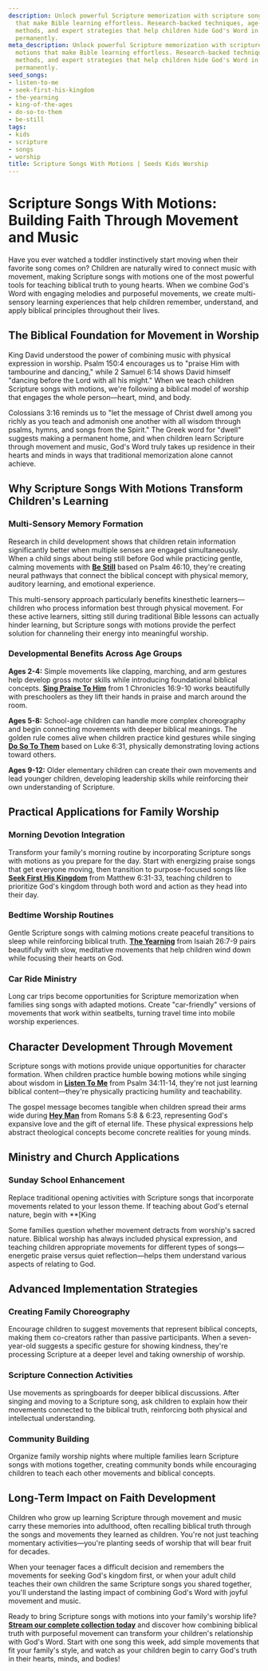 ```yaml
---
description: Unlock powerful Scripture memorization with scripture songs with motions
  that make Bible learning effortless. Research-backed techniques, age-appropriate
  methods, and expert strategies that help children hide God's Word in their hearts
  permanently.
meta_description: Unlock powerful Scripture memorization with scripture songs with
  motions that make Bible learning effortless. Research-backed techniques, age-appropriate
  methods, and expert strategies that help children hide God's Word in their hearts
  permanently.
seed_songs:
- listen-to-me
- seek-first-his-kingdom
- the-yearning
- king-of-the-ages
- do-so-to-them
- be-still
tags:
- kids
- scripture
- songs
- worship
title: Scripture Songs With Motions | Seeds Kids Worship
---
```

# Scripture Songs With Motions: Building Faith Through Movement and Music

Have you ever watched a toddler instinctively start moving when their favorite song comes on? Children are naturally wired to connect music with movement, making Scripture songs with motions one of the most powerful tools for teaching biblical truth to young hearts. When we combine God's Word with engaging melodies and purposeful movements, we create multi-sensory learning experiences that help children remember, understand, and apply biblical principles throughout their lives.

## The Biblical Foundation for Movement in Worship

King David understood the power of combining music with physical expression in worship. Psalm 150:4 encourages us to "praise Him with tambourine and dancing," while 2 Samuel 6:14 shows David himself "dancing before the Lord with all his might." When we teach children Scripture songs with motions, we're following a biblical model of worship that engages the whole person—heart, mind, and body.

Colossians 3:16 reminds us to "let the message of Christ dwell among you richly as you teach and admonish one another with all wisdom through psalms, hymns, and songs from the Spirit." The Greek word for "dwell" suggests making a permanent home, and when children learn Scripture through movement and music, God's Word truly takes up residence in their hearts and minds in ways that traditional memorization alone cannot achieve.

## Why Scripture Songs With Motions Transform Children's Learning

### Multi-Sensory Memory Formation

Research in child development shows that children retain information significantly better when multiple senses are engaged simultaneously. When a child sings about being still before God while practicing gentle, calming movements with **[Be Still](https://seedskidsworship.com/product/seeds-of-praise-vol-3/)** based on Psalm 46:10, they're creating neural pathways that connect the biblical concept with physical memory, auditory learning, and emotional experience.

This multi-sensory approach particularly benefits kinesthetic learners—children who process information best through physical movement. For these active learners, sitting still during traditional Bible lessons can actually hinder learning, but Scripture songs with motions provide the perfect solution for channeling their energy into meaningful worship.

### Developmental Benefits Across Age Groups

**Ages 2-4:** Simple movements like clapping, marching, and arm gestures help develop gross motor skills while introducing foundational biblical concepts. **[Sing Praise To Him](https://seedskidsworship.com/product/sing-praise-to-him-1-chronicles-169/)** from 1 Chronicles 16:9-10 works beautifully with preschoolers as they lift their hands in praise and march around the room.

**Ages 5-8:** School-age children can handle more complex choreography and begin connecting movements with deeper biblical meanings. The golden rule comes alive when children practice kind gestures while singing **[Do So To Them](https://seedskidsworship.com/product/do-so-to-them-luke-631/)** based on Luke 6:31, physically demonstrating loving actions toward others.

**Ages 9-12:** Older elementary children can create their own movements and lead younger children, developing leadership skills while reinforcing their own understanding of Scripture.

## Practical Applications for Family Worship

### Morning Devotion Integration

Transform your family's morning routine by incorporating Scripture songs with motions as you prepare for the day. Start with energizing praise songs that get everyone moving, then transition to purpose-focused songs like **[Seek First His Kingdom](https://seedskidsworship.com/product/seek-first-his-kingdom-matthew-631-33-2/)** from Matthew 6:31-33, teaching children to prioritize God's kingdom through both word and action as they head into their day.

### Bedtime Worship Routines

Gentle Scripture songs with calming motions create peaceful transitions to sleep while reinforcing biblical truth. **[The Yearning](https://seedskidsworship.com/product/the-yearning-isaiah-267-9/)** from Isaiah 26:7-9 pairs beautifully with slow, meditative movements that help children wind down while focusing their hearts on God.

### Car Ride Ministry

Long car trips become opportunities for Scripture memorization when families sing songs with adapted motions. Create "car-friendly" versions of movements that work within seatbelts, turning travel time into mobile worship experiences.

## Character Development Through Movement

Scripture songs with motions provide unique opportunities for character formation. When children practice humble bowing motions while singing about wisdom in **[Listen To Me](https://seedskidsworship.com/product/listen-to-me-psalm-3411-14/)** from Psalm 34:11-14, they're not just learning biblical content—they're physically practicing humility and teachability.

The gospel message becomes tangible when children spread their arms wide during **[Hey Man](https://seedskidsworship.com/product/hey-man-romans-58-623/)** from Romans 5:8 & 6:23, representing God's expansive love and the gift of eternal life. These physical expressions help abstract theological concepts become concrete realities for young minds.

## Ministry and Church Applications

### Sunday School Enhancement

Replace traditional opening activities with Scripture songs that incorporate movements related to your lesson theme. If teaching about God's eternal nature, begin with **[King

Some families question whether movement detracts from worship's sacred nature. Biblical worship has always included physical expression, and teaching children appropriate movements for different types of songs—energetic praise versus quiet reflection—helps them understand various aspects of relating to God.

## Advanced Implementation Strategies

### Creating Family Choreography

Encourage children to suggest movements that represent biblical concepts, making them co-creators rather than passive participants. When a seven-year-old suggests a specific gesture for showing kindness, they're processing Scripture at a deeper level and taking ownership of worship.

### Scripture Connection Activities

Use movements as springboards for deeper biblical discussions. After singing and moving to a Scripture song, ask children to explain how their movements connected to the biblical truth, reinforcing both physical and intellectual understanding.

### Community Building

Organize family worship nights where multiple families learn Scripture songs with motions together, creating community bonds while encouraging children to teach each other movements and biblical concepts.

## Long-Term Impact on Faith Development

Children who grow up learning Scripture through movement and music carry these memories into adulthood, often recalling biblical truth through the songs and movements they learned as children. You're not just teaching momentary activities—you're planting seeds of worship that will bear fruit for decades.

When your teenager faces a difficult decision and remembers the movements for seeking God's kingdom first, or when your adult child teaches their own children the same Scripture songs you shared together, you'll understand the lasting impact of combining God's Word with joyful movement and music.

Ready to bring Scripture songs with motions into your family's worship life? **[Stream our complete collection today](https://seedskidsworship.com)** and discover how combining biblical truth with purposeful movement can transform your children's relationship with God's Word. Start with one song this week, add simple movements that fit your family's style, and watch as your children begin to carry God's truth in their hearts, minds, and bodies!

<script type="application/ld+json">
{
  "@context": "https://schema.org",
  "@type": "Article",
  "headline": "Scripture Songs With Motions",
  "author": {
    "@type": "Organization",
    "name": "Seeds Kids Worship"
  },
  "publisher": {
    "@type": "Organization",
    "name": "Seeds Kids Worship",
    "logo": {
      "@type": "ImageObject",
      "url": "https://seedskidsworship.com/logo.png"
    }
  },
  "datePublished": "2025-09-08T10:59:59.091900",
  "dateModified": "2025-09-08T10:59:59.091925",
  "description": "Unlock powerful Scripture memorization with scripture songs with motions that make Bible learning effortless. Research-backed techniques, age-appropriate method",
  "mainEntityOfPage": {
    "@type": "WebPage",
    "@id": "https://seedskidsworship.com/activities/scripture-songs-with-motions/"
  }
}
</script>

<script type="application/ld+json">
{
  "@context": "https://schema.org",
  "@type": "Product",
  "name": "Listen To Me",
  "description": "A wisdom song about listening to God's instruction",
  "url": "https://seedskidsworship.com/product/listen-to-me-psalm-3411-14/",
  "brand": {
    "@type": "Brand",
    "name": "Seeds Kids Worship"
  },
  "category": "Children's Christian Music",
  "album": "Seeds of Purpose"
}
</script>

<script type="application/ld+json">
{
  "@context": "https://schema.org",
  "@type": "Product",
  "name": "Seek First His Kingdom",
  "description": "Purpose-driven song teaching children to seek God's kingdom above all earthly concerns from Matthew 6:31&33",
  "url": "https://seedskidsworship.com/product/seek-first-his-kingdom-matthew-631-33-2/",
  "brand": {
    "@type": "Brand",
    "name": "Seeds Kids Worship"
  },
  "category": "Children's Christian Music",
  "album": "I Believe"
}
</script>

<script type="application/ld+json">
{
  "@context": "https://schema.org",
  "@type": "Product",
  "name": "The Yearning",
  "description": "A worship song about spiritual longing and yearning for God",
  "url": "https://seedskidsworship.com/product/the-yearning-isaiah-267-9/",
  "brand": {
    "@type": "Brand",
    "name": "Seeds Kids Worship"
  },
  "category": "Children's Christian Music",
  "album": "When You Lie Down: Lullabies & Scripture Songs"
}
</script>

<script type="application/ld+json">
{
  "@context": "https://schema.org",
  "@type": "Product",

